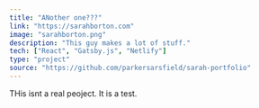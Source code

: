 ```yaml
---
title: "ANother one???"
link: "https://sarahborton.com"
image: "sarahborton.png"
description: "This guy makes a lot of stuff."
tech: ["React", "Gatsby.js", "Netlify"]
type: "project"
source: "https://github.com/parkersarsfield/sarah-portfolio"
---
```


THis isnt a real peoject. It is a test.
